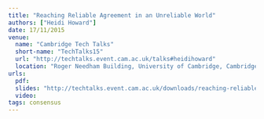 ```yaml
---
title: "Reaching Reliable Agreement in an Unreliable World"
authors: ["Heidi Howard"]
date: 17/11/2015
venue:
  name: "Cambridge Tech Talks"
  short-name: "TechTalks15"
  url: "http://techtalks.event.cam.ac.uk/talks#heidihoward"
  location: "Roger Needham Building, University of Cambridge, Cambridge, UK"
urls:
  pdf:
  slides: "http://techtalks.event.cam.ac.uk/downloads/reaching-reliable-agreement"
  video:
tags: consensus
---
```

